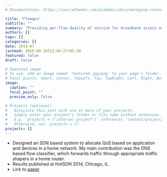 ```yaml
---
# Documentation: https://sourcethemes.com/academic/docs/managing-content/

title: "Flowqos"
subtitle: ""
summary: "Providing per-flow Quality of service for broadband access networks"
authors: []
tags: []
categories: []
date: 2014-07
lastmod: 2019-09-19T22:04:27+05:30
featured: false
draft: false

# Featured image
# To use, add an image named `featured.jpg/png` to your page's folder.
# Focal points: Smart, Center, TopLeft, Top, TopRight, Left, Right, BottomLeft, Bottom, BottomRight.
image:
  caption: ""
  focal_point: ""
  preview_only: false

# Projects (optional).
#   Associate this post with one or more of your projects.
#   Simply enter your project's folder or file name without extension.
#   E.g. `projects = ["internal-project"]` references `content/project/deep-learning/index.md`.
#   Otherwise, set `projects = []`.
projects: []
---
```


- Designed an SDN based system to allocate QoS based on application and devices in a home network. My main contribution was the DNS based flow classifier, which forwards traffic through appropriate traffic shapers in a home router.
- Results published at HotSDN 2014, Chicago, IL.
- Link to [paper](../../publication/flowqos2014.pdf)